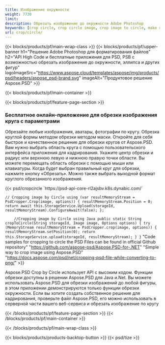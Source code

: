 ```yaml
---
title: Изображение окружности
weight: 7730
limit: 
description: Обрезать изображение до окружности Adobe Photoshop
keywords: [crop circle, crop circle image, crop image to circle, make circle photo]
url: crop/circle/
---
```

{{< blocks/products/pf/main-wrap-class >}}
{{< blocks/products/pf/upper-banner h1="Решение Adobe Photoshop для форматирования файлов" h2="API High Code и бесплатные приложения для PSD, PSB с возможностью обрезать изображение до окружности, эллипса и других фигур" logoImageSrc="https://www.aspose.cloud/templates/aspose/img/products/psd/headers/aspose_psd-brand.svg" imageAlt="Продуктовое решение Aspose.PSD" >}}

{{< blocks/products/pf/main-container >}}

{{< blocks/products/pf/feature-page-section >}}
<h3 class="headingpdleft">Бесплатное онлайн-приложение для обрезки изображения круга с параметрами</h3>
<p>Обрезайте любые изображения, аватары, фотографии по кругу. Обрезка круглой формы методом обрезки методом маски. Откройте для себя быстрое и качественное решение для обрезки кругов от Aspose.PSD. Вам нужно выбрать область круга с помощью пользовательского интерфейса приложения для кадрирования. Укажите центр обрезки и радиус или верхнюю левую и нижнюю правую точки области. Вы можете перемещать область обрезки с помощью мыши или клавиатуры. Когда будет выбран правильный круг для обрезки, нажмите кнопку «Обрезать». Можно также выбрать выходной формат круглого обрезанного изображения.</p>
{{< psd/cropcircle `https://psd-api-core-rl2ajsbv.k8s.dynabic.com/` 

`// Cropping image by Circle
using (var resultMemoryStream = PsdCropper.Crop(image, options))
{
	resultMemoryStream.Position = 0;
	return await this.StorageService.Upload(storageId, resultMemoryStream).ConfigureAwait(false);
};` 
     
`    //Cropping image by Circle using Java
	public static String cropToCircle(String storageId, Image image, Options options) {
        try (MemoryStream resultMemoryStream = PsdCropper.crop(image, options)) {
            resultMemoryStream.setPosition(0);
            return this.StorageService.upload(storageId, resultMemoryStream);
        }
    }` 
"Code samples for cropping to circle the PSD Files can be found in official Github repository"  "https://github.com/aspose-psd/Aspose.PSD-for-.NET" 
"Simple way to crop image using Aspose.PSD" "https://docs.aspose.com/psd/net/cropping-psd-file-while-converting-to-png/" >}}
<p>Aspose.PSD Crop by Circle использует API с высоким кодом. Функции обрезки доступны в решении Aspose.PSD для Java и.Net. Вы можете использовать Aspose.PSD для обрезки изображений до любой фигуры, в этом приложении демонстрируются только функции обрезки окружности. Если вы хотите создать собственное решение для кадрирования, проверьте файл Aspose.PSD, его можно использовать в серверной части вашего веб-сервиса и обрезать изображение по кругу</p>
<!--<ul>
<li><a href="psb">PSB Circle Crop</a></li>
<li><a href="ellipse">Ellipse crop App</a></li>
</ul>-->
{{< /blocks/products/pf/feature-page-section >}}
{{< /blocks/products/pf/main-container >}}


{{< /blocks/products/pf/main-wrap-class >}}

{{< blocks/products/products-backtop-button >}}
{{< psd/tize >}}
